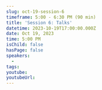 ```yaml
---
slug: oct-19-session-6
timeframe: 5:00 - 6:30 PM (90 min)
title: 'Session 6: Talks'
datetime: 2023-10-19T17:00:00.000Z
date: Oct 19, 2023
time: 5:00 PM
isChild: false
hasPage: false
speakers:
  -
tags:
youtube:
youtubeUrl:
---
```

